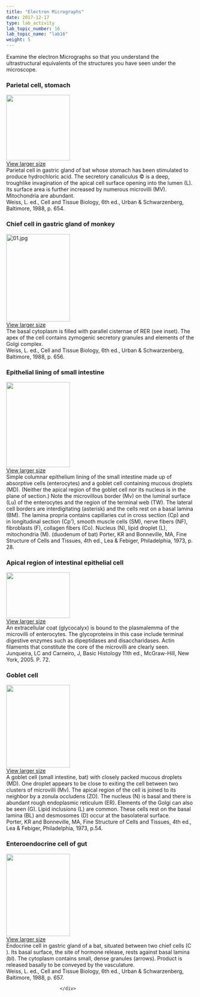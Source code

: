 ```yaml
---
title: "Electron Micrographs"
date: 2017-12-17
type: lab_activity
lab_topic_number: 16
lab_topic_name: "lab16"
weight: 5
---
```

<div class="entrybody">
						<p>Examine the electron Micrographs so that you understand the ultrastructural equivalents of the structures you have seen under the microscope.</p>

<h3>Parietal cell, stomach</h3>

<div class="slidepopup"><div class="thumbnail"> <a href="/assets_c/2009/07/53-1330/" target="_blank" > <img src="http://ccnmtl.columbia.edu/projects/histologylab/assets/images/53-thumb-170x176-1330.jpg" width="170" height="175" alt="" class="mt-image-left"> </a><br> <a href="/assets_c/2009/07/53-1330/" target="_blank" >View larger size</a> </div><div class="slidetxt">
Parietal cell in gastric gland of bat whose stomach has been stimulated to produce hydrochloric acid. The secretory canaliculus © is a deep, troughlike invagination of the apical cell surface opening into the lumen (L). Its surface area is further increased by numerous microvilli (MV). Mitochondria are abundant. <br>
Weiss, L. ed., Cell and Tissue Biology, 6th ed., Urban &amp; Schwarzenberg, Baltimore, 1988, p. 654.</div></div>

<h3>Chief cell in gastric gland of monkey</h3>

<div class="slidepopup"><div class="thumbnail"> <a href="/assets_c/2009/07/01-1168/" target="_blank" > <img src="http://ccnmtl.columbia.edu/projects/histologylab/assets/images/01-thumb-170x233-1168.jpg" width="170" height="233" alt="01.jpg" class="mt-image-left"> </a><br> <a href="/assets_c/2009/07/01-1168/" target="_blank" >View larger size</a> </div><div class="slidetxt">
The basal cytoplasm is filled with parallel cisternae of <span class="caps">RER </span>(see inset). The apex of the cell contains zymogenic secretory granules and elements of the Golgi complex. <br>
Weiss, L. ed., Cell and Tissue Biology, 6th ed., Urban &amp; Schwarzenberg, Baltimore, 1988, p. 656.</div></div>

<h3>Epithelial lining of small intestine</h3>

<div class="slidepopup"><div class="thumbnail"> <a href="/assets_c/2009/07/12-1201/" target="_blank" > <img src="http://ccnmtl.columbia.edu/projects/histologylab/assets/images/12-thumb-170x227-1201.jpg" width="170" height="227" alt="" class="mt-image-left"> </a><br> <a href="/assets_c/2009/07/12-1201/" target="_blank" >View larger size</a> </div><div class="slidetxt">Simple columnar epithelium lining of the small intestine made up of absorptive cells (enterocytes) and a goblet cell containing mucous droplets (MD). (Neither the apical region of the goblet cell nor its nucleus is in the plane of section.) Note the microvillous border (Mv) on the luminal surface (Lu) of the enterocytes and the region of the terminal web (TW). The lateral cell borders are interdigitating (asterisk) and the cells rest on a basal lamina (BM). The lamina propria contains capillaries cut in cross section (Cp) and in longitudinal section (Cp'), smooth muscle cells (SM), nerve fibers (NF), fibroblasts (F), collagen fibers (Co). Nucleus (N), lipid droplet (L), mitochondria (M). (duodenum of bat) 
Porter, KR and Bonneville, <span class="caps">MA,</span> Fine Structure of Cells and Tissues, 4th ed., Lea &amp; Febiger, Philadelphia, 1973, p. 28.</div></div>

<h3>Apical region of intestinal epithelial cell</h3>

<div class="slidepopup"><div class="thumbnail"> <a href="/assets_c/2009/07/05-1180/" target="_blank" > <img src="http://ccnmtl.columbia.edu/projects/histologylab/assets/images/05-thumb-170x122-1180.jpg" width="170" height="122" alt="" class="mt-image-left"> </a><br> <a href="/assets_c/2009/07/05-1180/" target="_blank" >View larger size</a> </div><div class="slidetxt">
An extracellular coat (glycocalyx) is bound to the plasmalemma of the microvilli of enterocytes. The glycoproteins in this case include terminal digestive enzymes such as dipeptidases and disaccharidases. Actin filaments that constitute the core of the microvilli are clearly seen. <br>
Junqueira, LC and Carneiro, J, Basic Histology 11th ed., McGraw-Hill, New York, 2005. P. 72.</div></div>

<h3>Goblet cell</h3>

<div class="slidepopup"><div class="thumbnail"> <a href="/assets_c/2009/07/54-1333/" target="_blank" > <img src="http://ccnmtl.columbia.edu/projects/histologylab/assets/images/54-thumb-170x221-1333.jpg" width="170" height="220" alt="" class="mt-image-left"> </a><br> <a href="/assets_c/2009/07/54-1333/" target="_blank" >View larger size</a> </div><div class="slidetxt">
A goblet cell (small intestine, bat) with closely packed mucous droplets (MD). One droplet appears to be close to exiting the cell between two clusters of microvilli (Mv). The apical region of the cell is joined to its neighbor by a zonula occludens (ZO). The nucleus (N) is basal and there is abundant rough endoplasmic reticulum (ER). Elements of the Golgi can also be seen (G). Lipid inclusions (L) are common. These cells rest on the basal lamina (BL) and desmosomes (D) occur at the basolateral surface. <br>
Porter, KR and Bonneville, <span class="caps">MA,</span> Fine Structure of Cells and Tissues, 4th ed., Lea &amp; Febiger, Philadelphia, 1973, p.54.</div></div>

<h3>Enteroendocrine cell of gut</h3>

<div class="slidepopup"><div class="thumbnail"> <a href="/assets_c/2009/07/55-1336/" target="_blank" > <img src="http://ccnmtl.columbia.edu/projects/histologylab/assets/images/55-thumb-170x219-1336.jpg" width="170" height="219" alt="" class="mt-image-left"> </a><br> <a href="/assets_c/2009/07/55-1336/" target="_blank" >View larger size</a> </div><div class="slidetxt">Endocrine cell in gastric gland of a bat, situated between two chief cells (C ). Its basal surface, the site of hormone release, rests against basal lamina (bl). The cytoplasm contains small, dense granules (arrows). Product is released basally to be conveyed by the vasculature.<br>
Weiss, L. ed., Cell and Tissue Biology, 6th ed., Urban &amp; Schwarzenberg, Baltimore, 1988, p. 657.</div></div>
						
						
						</div>
